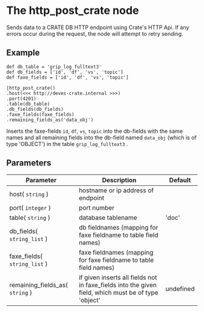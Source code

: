 The http_post_crate node
=====================

Sends data to a CRATE DB HTTP endpoint using Crate's HTTP Api.
If any errors occur during the request, the node will attempt to retry sending.



Example
-------
    
    def db_table = 'grip_log_fulltext3'
    def db_fields = ['id', 'df', 'vs', 'topic']
    def faxe_fields = ['id', 'df', 'vs', 'topic']
    
    |http_post_crate()
    .host(<<< http://deves-crate.internal >>>)
    .port(4201) 
    .table(db_table)
    .db_fields(db_fields)
    .faxe_fields(faxe_fields)
    .remaining_fields_as('data_obj')

Inserts the faxe-fields `id`, `df`, `vs`, `topic` into the db-fields with the same names and all remaining fields into
the db-field named `data_obj` (which is of type 'OBJECT') in the table `grip_log_fulltext3` .


Parameters
----------

Parameter     | Description | Default 
--------------|-------------|--------- 
host( `string` )| hostname or ip address of endpoint |
port( `integer` )|port number|
table( `string` )| database tablename | 'doc'
db_fields( `string_list` )|db fieldnames (mapping for faxe fieldname to table field names)|
faxe_fields( `string_list` )|faxe fieldnames (mapping for faxe fieldname to table field names)|
remaining_fields_as( `string` )| if given inserts all fields not in faxe_fields into the given field, which must be of type 'object'| undefined  

 